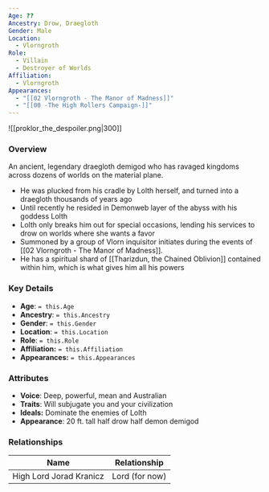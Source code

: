 ```yaml
---
Age: ??
Ancestry: Drow, Draegloth
Gender: Male
Location:
  - Vlorngroth
Role:
  - Villain
  - Destroyer of Worlds
Affiliation:
  - Vlorngroth
Appearances:
  - "[[02 Vlorngroth - The Manor of Madness]]"
  - "[[00 -The High Rollers Campaign-]]"
---
```


![[proklor_the_despoiler.png|300]]

### Overview
An ancient, legendary draegloth demigod who has ravaged kingdoms across dozens of worlds on the material plane.

- He was plucked from his cradle by Lolth herself, and turned into a draegloth thousands of years ago
- Until recently he resided in Demonweb layer of the abyss with his goddess Lolth
- Lolth only breaks him out for special occasions, lending his services to drow on worlds where she wants a favor
- Summoned by a group of Vlorn inquisitor initiates during the events of [[02 Vlorngroth - The Manor of Madness]].
- He has a spiritual shard of [[Tharizdun, the Chained Oblivion]] contained within him, which is what gives him all his powers

### Key Details
- **Age**: `= this.Age`
- **Ancestry**: `= this.Ancestry`
- **Gender**: `= this.Gender`
- **Location**: `= this.Location`
- **Role**: `= this.Role`
- **Affiliation:** `= this.Affiliation`
- **Appearances:** `= this.Appearances`

### Attributes
- **Voice**: Deep, powerful, mean and Australian
- **Traits**: Will subjugate you and your civilization
- **Ideals:** Dominate the enemies of Lolth
- **Appearance**: 20 ft. tall half drow half demon demigod

### Relationships

| Name                    | Relationship   |
| ----------------------- | -------------- |
| High Lord Jorad Kranicz | Lord (for now) |

